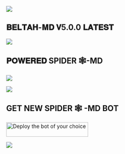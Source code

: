 <a><img src='https://i.imgur.com/LyHic3i.gif'/></a>
## 𝐁𝐄𝐋𝐓𝐀𝐇-𝐌𝐃 𝐕5.0.0 𝐋𝐀𝐓𝐄𝐒𝐓
<a><img src='https://i.imgur.com/LyHic3i.gif'/></a>
## 𝐏𝐎𝐖𝐄𝐑𝐄𝐃 SPIDER 🕸️-MD 
<a><img src='https://i.imgur.com/LyHic3i.gif'/></a>

<a><img src='https://i.imgur.com/LyHic3i.gif'/></a>

## GET NEW SPIDER 🕸️ -MD BOT 

<a href="https://github.com/SPIDER TECH/SPIDER 🕸️ -MD "><img title="Deploy the bot of your choice" src="https://img.shields.io/badge/NEW SPIDER 🕸️-MD BOT-h?color=red&style=for-the-badge&logo=msi" width="220" height="38.45"/></a></p>

<a><img src='https://i.imgur.com/LyHic3i.gif'/></a>
